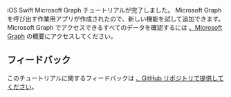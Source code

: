 <!-- markdownlint-disable MD002 MD041 -->

iOS Swift Microsoft Graph チュートリアルが完了しました。 Microsoft Graph を呼び出す作業用アプリが作成されたので、新しい機能を試して追加できます。 Microsoft Graph でアクセスできるすべてのデータを確認するには [、Microsoft Graph](/graph/overview) の概要にアクセスしてください。

## <a name="feedback"></a>フィードバック

このチュートリアルに関するフィードバックは [、GitHub リポジトリで提供してください](https://github.com/microsoftgraph/msgraph-training-ios-swift)。
